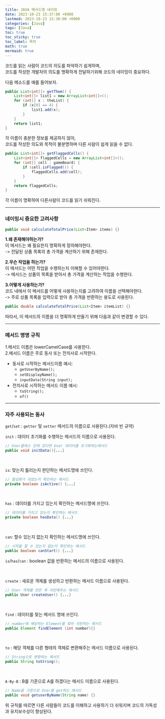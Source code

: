 ```yaml
---
title: JAVA 메서드명 네이밍
date: 2023-10-23 15:37:00 +0900
lastmod: 2023-10-23 15:38:00 +0900
categories: [Java]
tags: [Java]
toc: true
toc_sticky: true
toc_label: 목차
math: true
mermaid: true
---
```

코드를 읽는 사람이 코드의 의도를 파악하기 쉽게하며,   
코드를 작성한 개발자의 의도를 명확하게 전달하기위해 코드의 네이밍이 중요하다.

다음 메소드를 예를 들어보자.
```java
public List<int[]> getThem() {
    List<int[]> list1 = new ArrayList<int[]>();
    for (int[] x : theList) {
        if (x[0] == 4) {
            list1.add(x);
        }
    }
    return list1;
}
```
각 이름이 충분한 정보를 제공하지 않아,   
코드를 작성한 의도와 목적이 불분명하며 다른 사람이 쉽게 읽을 수 없다.


```java
public List<int[]> getFlaggedCells() {
    List<int[]> flaggedCells = new ArrayList<int[]>();
    for (int[] cell : gameBoard) {
        if (cell.isFlagged()) {
        	flaggedCells.add(cell);
        }
    }
    return flaggedCells;
}
```
각 이름이 명확하여 다른사람이 코드를 읽기 쉬워진다.

---

### 네이밍시 중요한 고려사항
```java
public void calculateTotalPrice(List<Item> items) {}
```
**1.왜 존재해야하는가?**  
이 메서드는 왜 필요한지 명확하게 정의해야한다.  
-> 전달된 상품 목록의 총 가격을 계산하기 위해 존재한다.  

**2.무슨 작업을 하는가?**  
이 메서드는 어떤 작업을 수행하는지 이해할 수 있어야한다.  
-> 메서드는 상품의 목록을 받아서 총 가격을 계산하는 작업을 수행한다. 

**3.어떻게 사용하는가?**  
코드 내에서 이 메서드를 어떻게 사용하는지를 고려하여 이름을 선택해야한다.  
-> 주로 상품 목록을 입력으로 받아 총 가격을 반환하는 용도로 사용된다.  

```java
public double calculateTotalPrice(List<Item> itemList) {}
```
따라서, 이 메서드의 이름을 더 명확하게 만들기 위해 다음과 같이 변경할 수 있다.

---

### 메서드 명명 규칙
1.메서드 이름은 lowerCamelCase를 사용한다.   
2.메서드 이름은 주로 동사 또는 전치사로 시작한다.
- 동사로 시작하는 메서드이름 예시:
    - `getUserByName();`
    - `setDisplayName();`
    - `inputData(String input);`
- 전치사로 시작하는 메서드 이름 예시:
    - `toString();`
    - `of()`

<hr>

### 자주 사용되는 동사
`get`/`set` : `getter` 및 `setter` 메서드의 이름으로 사용된다.(자바 빈 규약)  

`init` : 데이터 초기화를 수행하는 메서드의 이름으로 사용된다.
```java
// User클래스 안에 있다면 User 데이터를 초기화하는메서드
public void initData(){...}
```

<br>

`is`: 맞는지 틀리는지 판단하는 메서드명에 쓰인다.   

```java
// 활성화가 되었는지 확인하는 메서드
private boolean isActive() {...} 
```

<br>

`has` : 데이터를 가지고 있는지 확인하는 메서드명에 쓰인다.

```java
// 데이터를 가지고 있는지 확인하는 메서드
private boolean hasData() {...}
```
<br>

`can`: 할수 있는지 없는지 확인하는 메서드명에 쓰인다.

```java
// 시작을 할 수 있는지 없는지 확인하는 메서드
public boolean canStart() {...}
```

`is`/`has`/`can` : boolean 값을 반환하는 메서드의 이름으로 사용된다.    

<br>


`create` : 새로운 객체를 생성하고 반환하는 메서드 이름으로 사용된다.

```java
// User 객체를 만든 후 리턴해주는 메서드
public User createUser() {...}
```

<br>

`find` : 데이터를 찾는 메서드 명에 쓰인다.

```java
// number에 해당하는 Element를 찾아 리턴하는 메서드
public Element findElement (int number){}
```
<br>

`to` : 해당 객체를 다른 형태의 객체로 변환해주는 메서드 이름으로 사용된다.

```java
// String으로 변환하는 메서드
public String toString();
```

<br>

`A-By-B` : B를 기준으로 A를 하겠다는 메서드 이름으로 사용된다.
```java
// Name을 기준으로 User를 get하는 메서드
public void getuserByName(String name) {}
```

위 규칙를 따르면 다른 사람들이 코드를 이해하고 사용하기 더 쉬워지며 코드의 가독성과 유지보수성이 향상된다.